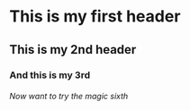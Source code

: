 # This is my first header
## This is my 2nd header
### And this is my 3rd
###### Now want to try the magic sixth
